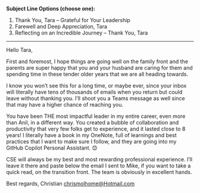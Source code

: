 **Subject Line Options (choose one):**
1. Thank You, Tara – Grateful for Your Leadership
2. Farewell and Deep Appreciation, Tara
3. Reflecting on an Incredible Journey – Thank You, Tara

---

Hello Tara,

First and foremost, I hope things are going well on the family front and the parents are super happy that you and your husband are caring for them and spending time in these tender older years that we are all heading towards.

I know you won’t see this for a long time, or maybe ever, since your inbox will literally have tens of thousands of emails when you return but could leave without thanking you.  I’ll shoot you a Teams message as well since that may have a higher chance of reaching you.  

You have been THE most impactful leader in my entire career, even more than Anil, in a different way.  You created a bubble of collaboration and productivity that very few folks get to experience, and it lasted close to 8 years!  I literally have a book in my OneNote, full of learnings and best practices that I want to make sure I follow, and they are going into my GitHub Copilot Personal Assistant.  😊

CSE will always be my best and most rewarding professional experience.  I’ll leave it there and paste below the email I sent to Mike, if you want to take a quick read, on the transition front.  The team is obviously in excellent hands.

Best regards,
Christian
chrismolhome@Hotmail.com
